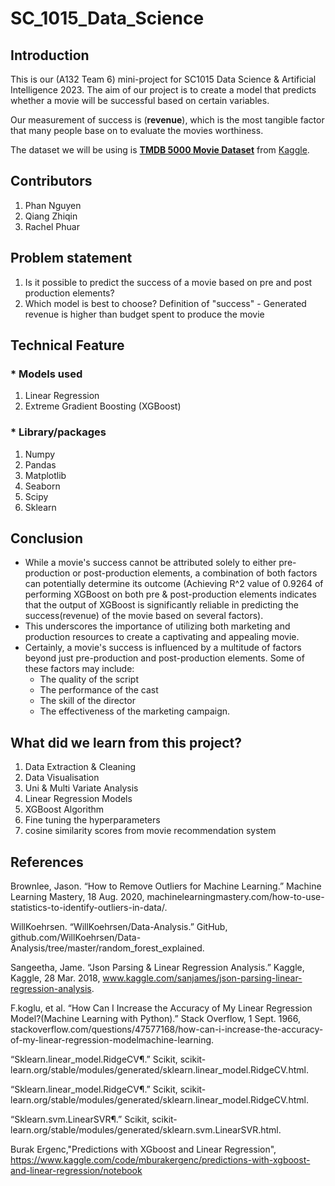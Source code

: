 # SC_1015_Data_Science
## Introduction
This is our (A132 Team 6) mini-project for SC1015 Data Science & Artificial Intelligence 2023.
The aim of our project is to create a model that predicts whether a movie will be successful based on certain variables. 

Our measurement of success is (**revenue**), which is the most tangible factor that many people base on to evaluate the movies worthiness. 

The dataset we will be using is [**TMDB 5000 Movie Dataset**](https://www.kaggle.com/datasets/tmdb/tmdb-movie-metadata) from [Kaggle](https://www.kaggle.com/).

## Contributors
1. Phan Nguyen
2. Qiang Zhiqin
3. Rachel Phuar 

## Problem statement
1. Is it possible to predict the success of a movie based on pre and post production elements?
2. Which model is best to choose?
Definition of "success" - Generated revenue is higher than budget spent to produce the movie


## Technical Feature

### * Models used
1. Linear Regression
2. Extreme Gradient Boosting (XGBoost)

### * Library/packages
1. Numpy
2. Pandas
3. Matplotlib
4. Seaborn
5. Scipy
6. Sklearn

## Conclusion
+ While a movie's success cannot be attributed solely to either pre-production or post-production elements, a combination of both factors can potentially determine its outcome (Achieving R^2 value of 0.9264 of performing XGBoost on both pre & post-production elements indicates that the output of XGBoost is significantly reliable in predicting the success(revenue) of the movie based on several factors). 
+ This underscores the importance of utilizing both marketing and production resources to create a captivating and appealing movie. 
+ Certainly, a movie's success is influenced by a multitude of factors beyond just pre-production and post-production elements. Some of these factors may include:
  + The quality of the script 
  + The performance of the cast 
  + The skill of the director
  + The effectiveness of the marketing campaign.

## What did we learn from this project?
1. Data Extraction & Cleaning
2. Data Visualisation
3. Uni & Multi Variate Analysis
4. Linear Regression Models
5. XGBoost Algorithm
6. Fine tuning the hyperparameters
7. cosine similarity scores from movie recommendation system

## References
Brownlee, Jason. “How to Remove Outliers for Machine Learning.” Machine Learning Mastery, 18 Aug. 2020, machinelearningmastery.com/how-to-use-statistics-to-identify-outliers-in-data/.

WillKoehrsen. “WillKoehrsen/Data-Analysis.” GitHub, github.com/WillKoehrsen/Data-Analysis/tree/master/random_forest_explained.

Sangeetha, Jame. “Json Parsing & Linear Regression Analysis.” Kaggle, Kaggle, 28 Mar. 2018, www.kaggle.com/sanjames/json-parsing-linear-regression-analysis.

F.koglu, et al. “How Can I Increase the Accuracy of My Linear Regression Model?(Machine Learning with Python).” Stack Overflow, 1 Sept. 1966, stackoverflow.com/questions/47577168/how-can-i-increase-the-accuracy-of-my-linear-regression-modelmachine-learning.

“Sklearn.linear_model.RidgeCV¶.” Scikit, scikit-learn.org/stable/modules/generated/sklearn.linear_model.RidgeCV.html.

“Sklearn.linear_model.RidgeCV¶.” Scikit, scikit-learn.org/stable/modules/generated/sklearn.linear_model.RidgeCV.html.

“Sklearn.svm.LinearSVR¶.” Scikit, scikit-learn.org/stable/modules/generated/sklearn.svm.LinearSVR.html.

Burak Ergenc,"Predictions with XGboost and Linear Regression", https://www.kaggle.com/code/mburakergenc/predictions-with-xgboost-and-linear-regression/notebook
